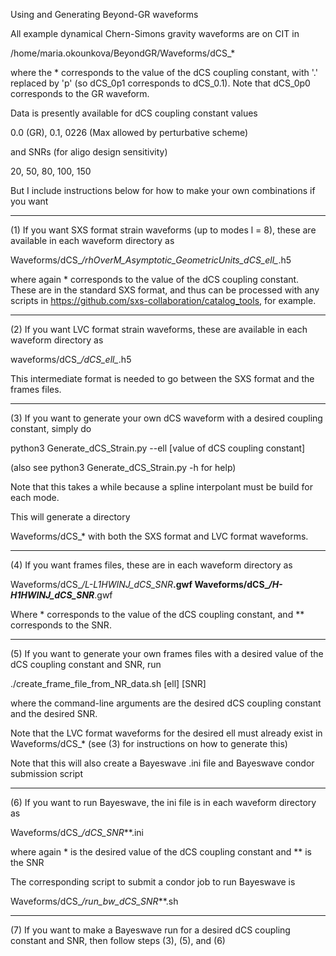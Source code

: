 Using and Generating Beyond-GR waveforms 

All example dynamical Chern-Simons gravity waveforms are on CIT in 

/home/maria.okounkova/BeyondGR/Waveforms/dCS_*

where the * corresponds to the value of the dCS coupling constant, 
with '.' replaced by 'p' (so dCS_0p1 corresponds to dCS_0.1). Note that
dCS_0p0 corresponds to the GR waveform.

Data is presently available for dCS coupling constant values

0.0 (GR), 0.1, 0226 (Max allowed by perturbative scheme)

and SNRs (for aligo design sensitivity)

20, 50, 80, 100, 150

But I include instructions below for how to make your own combinations
if you want

----------------------------------------------

(1) If you want SXS format strain waveforms (up to modes l = 8), 
these are available in each waveform directory as

Waveforms/dCS_*/rhOverM_Asymptotic_GeometricUnits_dCS_ell_*.h5

where again * corresponds to the value of the dCS coupling constant.
These are in the standard SXS format, and thus can be processed with
any scripts in https://github.com/sxs-collaboration/catalog_tools, 
for example.

----------------------------------------------

(2) If you want LVC format strain waveforms, these are available in 
each waveform directory as

waveforms/dCS_*/dCS_ell_*.h5

This intermediate format is needed to go between the SXS format
and the frames files. 

----------------------------------------------

(3) If you want to generate your own dCS waveform with a 
desired coupling constant, simply do

python3 Generate_dCS_Strain.py --ell [value of dCS coupling constant]

(also see python3 Generate_dCS_Strain.py -h for help)

Note that this takes a while because a spline interpolant must be
build for each mode.

This will generate a directory

Waveforms/dCS_* with both the SXS format and LVC format waveforms. 

----------------------------------------------

(4) If you want frames files, these are in each waveform directory as

Waveforms/dCS_*/L-L1HWINJ_dCS_*_SNR_**.gwf
Waveforms/dCS_*/H-H1HWINJ_dCS_*_SNR_**.gwf

Where * corresponds to the value of the dCS coupling constant, 
and ** corresponds to the SNR. 

----------------------------------------------

(5) If you want to generate your own frames files with a desired
value of the dCS coupling constant and SNR, run 

./create_frame_file_from_NR_data.sh [ell] [SNR]

where the command-line arguments are the desired dCS 
coupling constant and the desired SNR.

Note that the LVC format waveforms for the desired ell must
already exist in Waveforms/dCS_* (see (3) for instructions 
on how to generate this)

Note that this will also create a Bayeswave .ini file
and Bayeswave condor submission script

----------------------------------------------

(6) If you want to run Bayeswave, the ini file is in each
waveform directory as

Waveforms/dCS_*/dCS_*_SNR_**.ini

where again * is the desired value of the dCS coupling constant
and ** is the SNR

The corresponding script to submit a condor job to run Bayeswave is

Waveforms/dCS_*/run_bw_dCS_*_SNR_**.sh

----------------------------------------------

(7) If you want to make a Bayeswave run for a desired dCS coupling constant
and SNR, then follow steps (3), (5), and (6)


